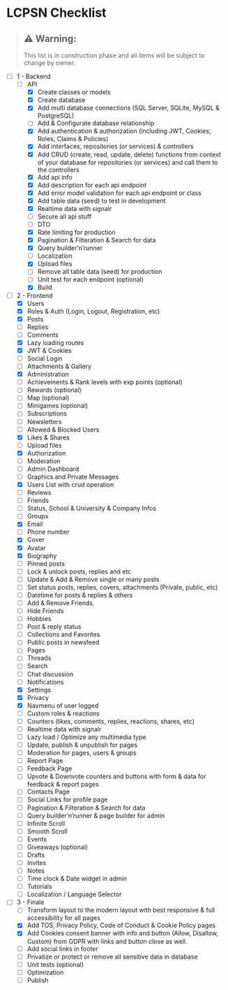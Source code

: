 # LCPSN Checklist

> ## :warning: Warning: 
> 
> This list is in construction phase and all items will be subject to change by owner.

- [ ]  1 - Backend
    - [ ]  API
        - [x]  Create classes or models
        - [x]  Create database
        - [x]  Add multi database connections (SQL Server, SQLite, MySQL & PostgreSQL)
        - [ ]  Add & Configurate database relationship
        - [x]  Add authentication & authorization (including JWT, Cookies, Roles, Claims & Policies)
        - [x]  Add interfaces, repositories (or services) & controllers
        - [x]  Add CRUD (create, read, update, delete) functions from context of your database for repositories (or services) and call them to the controllers
        - [x]  Add api info
        - [x]  Add description for each api endpoint
        - [x]  Add error model validation for each api endpoint or class
        - [x]  Add table data (seed) to test in development
        - [x]  Realtime data with signalr
        - [ ]  Secure all api stuff
        - [ ]  DTO
        - [x]  Rate limiting for production
        - [x]  Pagination & Filteration & Search for data
        - [x]  Query builder’n’runner
        - [ ]  Localization
        - [x]  Upload files
        - [ ]  Remove all table data (seed) for production
        - [ ]  Unit test for each endpoint (optional)
        - [x]  Build
- [ ]  2 - Frontend
    - [x]  Users
    - [x]  Roles & Auth (Login, Logout, Registration, etc)
    - [x]  Posts
    - [ ]  Replies
    - [ ]  Comments
    - [x]  Lazy loading routes
    - [x]  JWT & Cookies
    - [ ]  Social Login
    - [ ]  Attachments & Gallery
    - [x]  Administration
    - [ ]  Achievements & Rank levels with exp points (optional)
    - [ ]  Rewards (optional)
    - [ ]  Map (optional)
    - [ ]  Minigames (optional)
    - [ ]  Subscriptions
    - [ ]  Newsletters
    - [ ]  Allowed & Blocked Users
    - [x]  Likes & Shares
    - [ ]  Upload files
    - [x]  Authorization
    - [ ]  Moderation
    - [ ]  Admin Dashboard
    - [ ]  Graphics and Private Messages
    - [x]  Users List with crud operation
    - [ ]  Reviews
    - [ ]  Friends
    - [ ]  Status, School & University & Company Infos
    - [ ]  Groups
    - [x]  Email
    - [ ]  Phone number
    - [x]  Cover
    - [x]  Avatar
    - [x]  Biography
    - [ ]  Pinned posts
    - [ ]  Lock & unlock posts, replies and etc
    - [ ]  Update & Add & Remove single or many posts
    - [ ]  Set status posts, replies, covers, attachments (Private, public, etc)
    - [ ]  Datetime for posts & replies & others
    - [ ]  Add & Remove Friends.
    - [ ]  Hide Friends
    - [ ]  Hobbies
    - [ ]  Post & reply status
    - [ ]  Collections and Favorites
    - [ ]  Public posts in newsfeed
    - [ ]  Pages
    - [ ]  Threads
    - [ ]  Search
    - [ ]  Chat discussion
    - [ ]  Notifications
    - [x]  Settings
    - [x]  Privacy
    - [x]  Navmenu of user logged
    - [ ]  Custom roles & reactions
    - [ ]  Counters (likes, comments, replies, reactions, shares, etc)
    - [ ]  Realtime data with signalr
    - [ ]  Lazy load / Optimize any multimedia type
    - [ ]  Update, publish & unpublish for pages
    - [ ]  Moderation for pages, users & groups
    - [ ]  Report Page
    - [ ]  Feedback Page
    - [ ]  Upvote & Downvote counters and buttons with form & data for feedback & report pages
    - [ ]  Contacts Page
    - [ ]  Social Links for profile page
    - [ ]  Pagination & Filteration & Search for data
    - [ ]  Query builder’n’runner & page builder for admin
    - [ ]  Infinite Scroll
    - [ ]  Smooth Scroll
    - [ ]  Events
    - [ ]  Giveaways (optional)
    - [ ]  Drafts
    - [ ]  Invites
    - [ ]  Notes
    - [ ]  Time clock & Date widget in admin
    - [ ]  Tutorials
    - [ ]  Localization / Language Selector
- [ ]  3 - Finale
    - [ ]  Transform layout to the modern layout with best responsive & full accessibility for all pages
    - [x]  Add TOS, Privacy Policy, Code of Conduct & Cookie Policy pages
    - [x]  Add Cookies consent banner with info and button (Allow, Disallow, Custom) from GDPR with links and button close as well.
    - [ ]  Add social links in footer
    - [ ]  Privatize or protect or remove all sensitive data in database
    - [ ]  Unit tests (optional)
    - [ ]  Optimization
    - [ ]  Publish
